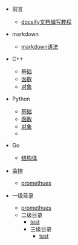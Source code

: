 - 前言

  - [docsify文档编写教程
    ](zh-cn/README.md)
- markdown
    - [markdown语法](zh-cn/markdown/markdown.md)
- C++

  - [基础](zh-cn/C++/base.md)
  - [函数](zh-cn/C++/func.md)
  - [对象](zh-cn/C++/object.md)
- Python

  - [基础](zh-cn/Python/base.md)
  - [函数](zh-cn/Python/func.md)
  - [对象](zh-cn/Python/object.md)
  - 
- Go

  - [ 结构体](zh-cn/Go/struck.md)
  
- 监控
  - [promethues](zh-cn/监控/prometheus/告警带图.md)
- 一级目录
  - [promethues](zh-cn/vscode/快捷键.md)
  - 二级目录
    - [test](zh-cn/vscode/快捷键.md)
    -  三级目录
       - [test](zh-cn/vscode/快捷键.md)  